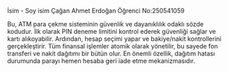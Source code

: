 İsim - Soy isim Çağan Ahmet Erdoğan
Öğrenci No:250541059

Bu, ATM para çekme sisteminin güvenlik ve dayanıklılık odaklı sözde kodudur. İlk olarak PIN deneme limitini kontrol ederek güvenliği sağlar ve kartı alıkoyabilir. Ardından, hesap seçimi yapar ve bakiye/nakit kontrollerini gerçekleştirir. Tüm finansal işlemler atomik olarak yönetilir, bu sayede fon transferi ve nakit dağıtımı bir bütün olur. En önemli özellik, dağıtım hatası durumunda parayı hemen hesaba geri iade etme mekanizmasıdır.
